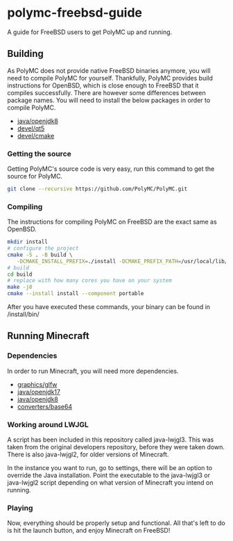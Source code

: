 # polymc-freebsd-guide
A guide for FreeBSD users to get PolyMC up and running.

## Building
As PolyMC does not provide native FreeBSD binaries anymore, you will need to compile PolyMC for yourself. Thankfully, PolyMC provides build instructions for OpenBSD, which is close enough to FreeBSD that it compiles successfully. There are however some differences between package names. You will need to install the below packages in order to compile PolyMC.
* [java/openjdk8](https://www.freshports.org/java/openjdk8)
* [devel/qt5](https://www.freshports.org/devel/qt5)
* [devel/cmake](https://www.freshports.org/devel/cmake)

### Getting the source
Getting PolyMC's source code is very easy, run this command to get the source for PolyMC.
```sh
git clone --recursive https://github.com/PolyMC/PolyMC.git
```

### Compiling
The instructions for compiling PolyMC on FreeBSD are the exact same as OpenBSD.
```sh
mkdir install
# configure the project
cmake -S . -B build \
   -DCMAKE_INSTALL_PREFIX=./install -DCMAKE_PREFIX_PATH=/usr/local/lib/qt5/cmake -DENABLE_LTO=ON 
# build
cd build
# replace with how many cores you have on your system
make -j8
cmake --install install --component portable
```
After you have executed these commands, your binary can be found in /install/bin/

## Running Minecraft
### Dependencies
In order to run Minecraft, you will need more dependencies.
* [graphics/glfw](https://www.freshports.org/graphics/glfw)
* [java/openjdk17](https://www.freshports.org/java/openjdk17)
* [java/openjdk8](https://www.freshports.org/java/openjdk8)
* [converters/base64](https://www.freshports.org/converters/base64)

### Working around LWJGL
A script has been included in this repository called java-lwjgl3. This was taken from the original developers repository, before they were taken down. There is also java-lwjgl2, for older versions of Minecraft.

In the instance you want to run, go to settings, there will be an option to override the Java installation. Point the executable to the java-lwjgl3 or java-lwjgl2 script depending on what version of Minecraft you intend on running.

### Playing
Now, everything should be properly setup and functional. All that's left to do is hit the launch button, and enjoy Minecraft on FreeBSD!
